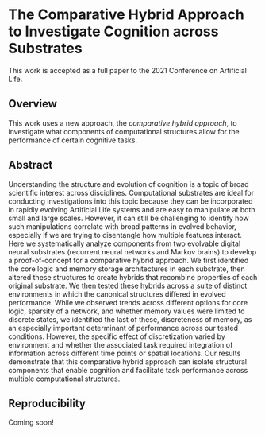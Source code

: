 # The Comparative Hybrid Approach to Investigate Cognition across Substrates

This work is accepted as a full paper to the 2021 Conference on Artificial Life.

## Overview

This work uses a new approach, the _comparative hybrid approach_, to investigate what components of computational structures allow for the performance of certain cognitive tasks.

## Abstract

Understanding the structure and evolution of cognition is a topic of broad scientific interest across disciplines. 
Computational substrates are ideal for conducting investigations into this topic because they can be incorporated in rapidly evolving Artificial Life systems and are easy to manipulate at both small and large scales.
However, it can still be challenging to identify how such manipulations correlate with broad patterns in evolved behavior, especially if we are trying to disentangle how multiple features interact.
Here we systematically analyze components from two evolvable digital neural substrates (recurrent neural networks and Markov brains) to develop a proof-of-concept for a comparative hybrid approach. 
We first identified the core logic and memory storage architectures in each substrate, then altered these structures to create hybrids that recombine properties of each original substrate. 
We then tested these hybrids across a suite of distinct environments in which the canonical structures differed in evolved performance. 
While we observed trends across different options for core logic, sparsity of a network, and whether memory values were limited to discrete states, we identified the last of these, discreteness of memory, as an especially important determinant of performance across our tested conditions. 
However, the specific effect of discretization varied by environment and whether the associated task required integration of information across different time points or spatial locations.
Our results demonstrate that this comparative hybrid approach can isolate structural components that enable cognition and facilitate task performance across multiple computational structures.

## Reproducibility

Coming soon!
